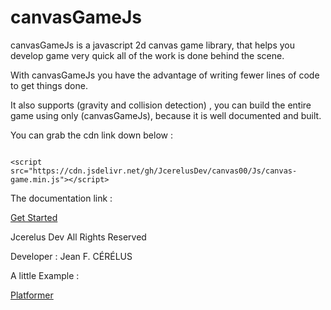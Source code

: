 # canvasGameJs

 canvasGameJs is a javascript 2d canvas game library,
 that helps you develop game very quick all of the work is done behind the scene. 

With canvasGameJs you have the advantage of writing fewer lines of code to get
things done.

It also supports (gravity and collision detection) ,
you can build the entire game using only (canvasGameJs),
because it is well documented and built.



You can grab the cdn link down below :
<pre><code>
&lt;script src="https://cdn.jsdelivr.net/gh/JcerelusDev/canvas00/Js/canvas-game.min.js"&gt;&lt;/script&gt;
</code></pre>
The documentation link :

<a href="https://github.com/JcerelusDev/canvas00/wiki">Get Started </a>



Jcerelus Dev All Rights Reserved 

Developer : Jean F. CÉRÉLUS


A little Example :

<a href="https://youtu.be/oorf3LWWDLk">Platformer</a>

